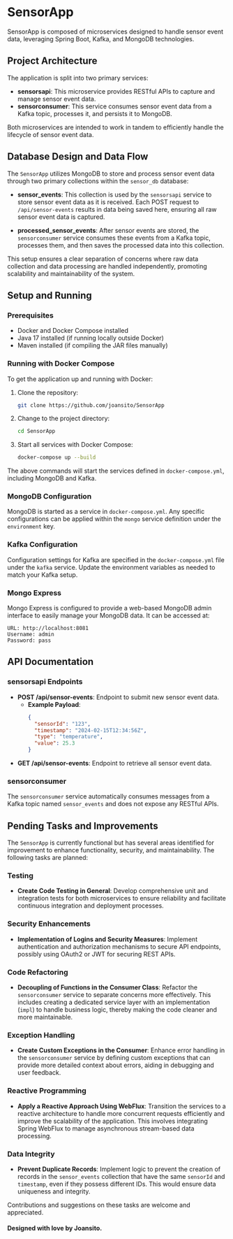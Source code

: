 # SensorApp

SensorApp is composed of microservices designed to handle sensor event data, leveraging Spring Boot, Kafka, and MongoDB technologies.

## Project Architecture

The application is split into two primary services:

- **sensorsapi**: This microservice provides RESTful APIs to capture and manage sensor event data.
- **sensorconsumer**: This service consumes sensor event data from a Kafka topic, processes it, and persists it to MongoDB.

Both microservices are intended to work in tandem to efficiently handle the lifecycle of sensor event data.

## Database Design and Data Flow

The `SensorApp` utilizes MongoDB to store and process sensor event data through two primary collections within the `sensor_db` database:

- **sensor_events**: This collection is used by the `sensorsapi` service to store sensor event data as it is received. Each POST request to `/api/sensor-events` results in data being saved here, ensuring all raw sensor event data is captured.

- **processed_sensor_events**: After sensor events are stored, the `sensorconsumer` service consumes these events from a Kafka topic, processes them, and then saves the processed data into this collection. 

This setup ensures a clear separation of concerns where raw data collection and data processing are handled independently, promoting scalability and maintainability of the system.

## Setup and Running

### Prerequisites

- Docker and Docker Compose installed
- Java 17 installed (if running locally outside Docker)
- Maven installed (if compiling the JAR files manually)

### Running with Docker Compose

To get the application up and running with Docker:

1. Clone the repository:
   ```sh
   git clone https://github.com/joansito/SensorApp
   ```
2. Change to the project directory:
   ```sh
   cd SensorApp
   ```
3. Start all services with Docker Compose:
   ```sh
   docker-compose up --build
   ```

The above commands will start the services defined in `docker-compose.yml`, including MongoDB and Kafka.

### MongoDB Configuration

MongoDB is started as a service in `docker-compose.yml`. Any specific configurations can be applied within the `mongo` service definition under the `environment` key.

### Kafka Configuration

Configuration settings for Kafka are specified in the `docker-compose.yml` file under the `kafka` service. Update the environment variables as needed to match your Kafka setup.

### Mongo Express

Mongo Express is configured to provide a web-based MongoDB admin interface to easily manage your MongoDB data. It can be accessed at:

    URL: http://localhost:8081
    Username: admin
    Password: pass

## API Documentation

### sensorsapi Endpoints

- **POST /api/sensor-events**: Endpoint to submit new sensor event data.
    - **Example Payload**:
      ```json
      {
        "sensorId": "123",
        "timestamp": "2024-02-15T12:34:56Z",
        "type": "temperature",
        "value": 25.3
      }
      ```
- **GET /api/sensor-events**: Endpoint to retrieve all sensor event data.

### sensorconsumer

The `sensorconsumer` service automatically consumes messages from a Kafka topic named `sensor_events` and does not expose any RESTful APIs.

## Pending Tasks and Improvements

The `SensorApp` is currently functional but has several areas identified for improvement to enhance functionality, security, and maintainability. The following tasks are planned:

### Testing
- **Create Code Testing in General**: Develop comprehensive unit and integration tests for both microservices to ensure reliability and facilitate continuous integration and deployment processes.

### Security Enhancements
- **Implementation of Logins and Security Measures**: Implement authentication and authorization mechanisms to secure API endpoints, possibly using OAuth2 or JWT for securing REST APIs.

### Code Refactoring
- **Decoupling of Functions in the Consumer Class**: Refactor the `sensorconsumer` service to separate concerns more effectively. This includes creating a dedicated service layer with an implementation (`impl`) to handle business logic, thereby making the code cleaner and more maintainable.

### Exception Handling
- **Create Custom Exceptions in the Consumer**: Enhance error handling in the `sensorconsumer` service by defining custom exceptions that can provide more detailed context about errors, aiding in debugging and user feedback.

### Reactive Programming
- **Apply a Reactive Approach Using WebFlux**: Transition the services to a reactive architecture to handle more concurrent requests efficiently and improve the scalability of the application. This involves integrating Spring WebFlux to manage asynchronous stream-based data processing.

### Data Integrity
- **Prevent Duplicate Records**: Implement logic to prevent the creation of records in the `sensor_events` collection that have the same `sensorId` and `timestamp`, even if they possess different IDs. This would ensure data uniqueness and integrity.

Contributions and suggestions on these tasks are welcome and appreciated.

#### Designed with love by Joansito.
